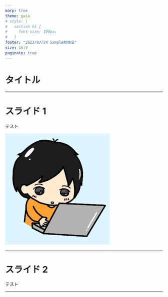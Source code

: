 ```yaml
---
marp: true
theme: gaia
# style: |
#   section h1 {
#     font-size: 100px;
#   }
footer: "2023/07/24 Sample勉強会"
size: 16:9
paginate: true
---
```


<!--
_class: lead
_footer: ""
_paginate: false
-->

# タイトル

---

# スライド 1

テスト

![](me.png)

---

# スライド 2

テスト

---
